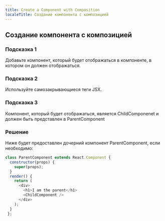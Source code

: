 ```yaml
---
title: Create a Component with Composition
localeTitle: Создание компонента с композицией
---
```

## Создание компонента с композицией

### Подсказка 1

Добавьте компонент, который будет отображаться в компоненте, в котором он должен отображаться.

### Подсказка 2

Используйте самозакрывающиеся теги JSX.

### Подсказка 3

Компонент, который будет отображаться, является ChildComponenet и должен быть представлен в ParentComponent

### Решение

Ниже будет предоставлен дочерний компонент ParentComponent, если необходимо:

```javascript
class ParentComponent extends React.Component { 
  constructor(props) { 
    super(props); 
  } 
  render() { 
    return ( 
      <div> 
        <h1>I am the parent</h1> 
        <ChildComponent /> 
      </div> 
    ); 
  } 
 }; 

```